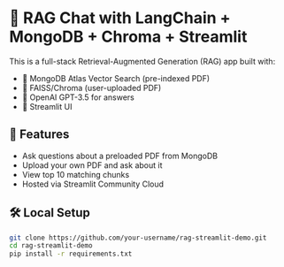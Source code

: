 # 🧠 RAG Chat with LangChain + MongoDB + Chroma + Streamlit

This is a full-stack Retrieval-Augmented Generation (RAG) app built with:

- 📘 MongoDB Atlas Vector Search (pre-indexed PDF)
- 📄 FAISS/Chroma (user-uploaded PDF)
- 🧠 OpenAI GPT-3.5 for answers
- 🚀 Streamlit UI

## 🔧 Features

- Ask questions about a preloaded PDF from MongoDB
- Upload your own PDF and ask about it
- View top 10 matching chunks
- Hosted via Streamlit Community Cloud

## 🛠️ Local Setup

```bash
git clone https://github.com/your-username/rag-streamlit-demo.git
cd rag-streamlit-demo
pip install -r requirements.txt
```
